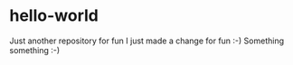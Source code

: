 # hello-world
Just another repository for fun
I just made a change for fun :-)
Something something :-)
